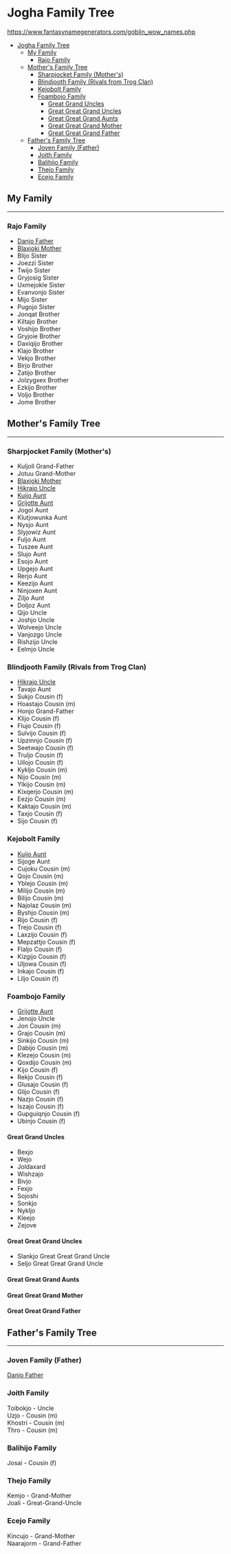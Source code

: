 # Jogha Family Tree

https://www.fantasynamegenerators.com/goblin_wow_names.php

- [Jogha Family Tree](#jogha-family-tree)
  - [My Family](#my-family)
    - [Rajo Family](#rajo-family)
  - [Mother's Family Tree](#mothers-family-tree)
    - [Sharpjocket Family (Mother's)](#sharpjocket-family-mothers)
    - [Blindjooth Family (Rivals from Trog Clan)](#blindjooth-family-rivals-from-trog-clan)
    - [Kejobolt Family](#kejobolt-family)
    - [Foambojo Family](#foambojo-family)
      - [Great Grand Uncles](#great-grand-uncles)
      - [Great Great Grand Uncles](#great-great-grand-uncles)
      - [Great Great Grand Aunts](#great-great-grand-aunts)
      - [Great Great Grand Mother](#great-great-grand-mother)
      - [Great Great Grand Father](#great-great-grand-father)
  - [Father's Family Tree](#fathers-family-tree)
    - [Joven Family (Father)](#joven-family-father)
    - [Joith Family](#joith-family)
    - [Balihijo Family](#balihijo-family)
    - [Thejo Family](#thejo-family)
    - [Ecejo Family](#ecejo-family)

## My Family

---

### Rajo Family

- [Danjo Father](#fathers-family-tree)  
- [Blaxjoki Mother](#mothers-family-tree)  
- Blijo Sister  
- Joezzi Sister  
- Twijo Sister  
- Gryjosig Sister  
- Uxmejokle Sister  
- Evanvonjo Sister  
- Mijo Sister  
- Pugojo Sister
- Jonqat Brother  
- Kiltajo Brother  
- Voshijo Brother  
- Gryjoie Brother  
- Daxiqijo Brother  
- Klajo Brother  
- Vekjo Brother  
- Birjo Brother  
- Zatijo Brother  
- Jolzygxex Brother  
- Ezkijo Brother  
- Voljo Brother  
- Jome Brother  

## Mother's Family Tree

---

### Sharpjocket Family (Mother's)

- Kuljoll Grand-Father  
- Jotuu Grand-Mother  
- [Blaxjoki Mother](#rajo-family)  
- [Hikrajo Uncle](#blindjooth-family)  
- [Kuijo Aunt](#kejobolt-family)  
- [Grijotte Aunt](#foambojo-family)
- Jogol Aunt  
- Klutjowunka Aunt  
- Nysjo Aunt  
- Slyjowiz Aunt  
- Fuljo Aunt  
- Tuszee Aunt  
- Slujo Aunt  
- Esojo Aunt  
- Upgejo Aunt  
- Rerjo Aunt  
- Keezijo Aunt  
- Ninjoxen Aunt  
- Ziljo Aunt  
- Doljoz Aunt  
- Qijo Uncle  
- Joshjo Uncle  
- Wolveejo Uncle  
- Vanjozgo Uncle  
- Rishzijo Uncle  
- Eelmjo Uncle  

### Blindjooth Family (Rivals from Trog Clan)

- [Hikrajo Uncle](#sharpjocket-family-mothers)  
- Tavajo Aunt  
- Sukjo Cousin (f)  
- Hoastajo Cousin (m)  
- Honjo Grand-Father  
- Klijo Cousin (f)  
- Flujo Cousin (f)  
- Sulvijo Cousin (f)  
- Upzinnjo Cousin (f)  
- Seetwajo Cousin (f)  
- Truljo Cousin (f)  
- Uilojo Cousin (f)  
- Kykljo Cousin (m)  
- Nijo Cousin (m)  
- Ylkijo Cousin (m)  
- Kixqerjo Cousin (m)  
- Eezjo Cousin (m)  
- Kaktajo Cousin (m)  
- Taxjo Cousin (f)  
- Sijo Cousin (f)  

### Kejobolt Family

- [Kuijo Aunt](#sharpjocket-family-mothers)  
- Sijoge Aunt  
- Cujoku Cousin (m)  
- Qojo Cousin (m)  
- Yblejo Cousin (m)  
- Milijo Cousin (m)  
- Bilijo Cousin (m)  
- Najolaz Cousin (m)  
- Byshjo Cousin (m)  
- Rijo Cousin (f)  
- Trejo Cousin (f)  
- Laxzijo Cousin (f)  
- Mepzattjo Cousin (f)  
- Flaljo Cousin (f)  
- Kizgijo Cousin (f)  
- Uljowa Cousin (f)  
- Inkajo Cousin (f)  
- Liljo Cousin (f)  

### Foambojo Family

- [Grijotte Aunt](#sharpjocket-family-mothers)  
- Jenojo Uncle  
- Jon Cousin (m)  
- Grajo Cousin (m)  
- Sinkijo Cousin (m)  
- Dabijo Cousin (m)  
- Klezejo Cousin (m)  
- Qoxdijo Cousin (m)  
- Kijo Cousin (f)  
- Rekjo Cousin (f)  
- Glusajo Cousin (f)  
- Glijo Cousin (f)  
- Nazjo Cousin (f)  
- Iszajo Cousin (f)  
- Gupguiqnjo Cousin (f)  
- Ubinjo Cousin (f)  

#### Great Grand Uncles

- Bexjo  
- Wejo  
- Joldaxard  
- Wishzajo  
- Bivjo  
- Fexjo  
- Sojoshi  
- Sonkjo  
- Nykljo  
- Kleejo  
- Zejove  

#### Great Great Grand Uncles

- Slankjo Great Great Grand Uncle
- Seljo Great Great Grand Uncle

#### Great Great Grand Aunts

#### Great Great Grand Mother

#### Great Great Grand Father




## Father's Family Tree

---

### Joven Family (Father)

[Danjo Father](#rajo-family)  

### Joith Family

Toibokjo - Uncle  
Uzjo - Cousin (m)  
Khostri - Cousin (m)  
Thro - Cousin (m)  

### Balihijo Family

Josai - Cousin (f)  

### Thejo Family

Kemjo - Grand-Mother  
Joali - Great-Grand-Uncle  

### Ecejo Family

Kincujo - Grand-Mother  
Naarajorm - Grand-Father  
<!--stackedit_data:
eyJoaXN0b3J5IjpbLTE4NjQzMTcwNjVdfQ==
-->